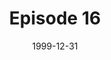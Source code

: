 ---
layout: podcast
title: Episode 16 
number: 16
subtitle: 
summary: 
date: 1999-12-31
location: https://dl.dropboxusercontent.com/s/o13givofedx4day/watir_podcast_16.mp3?dl=0
size: 
duration: 
---